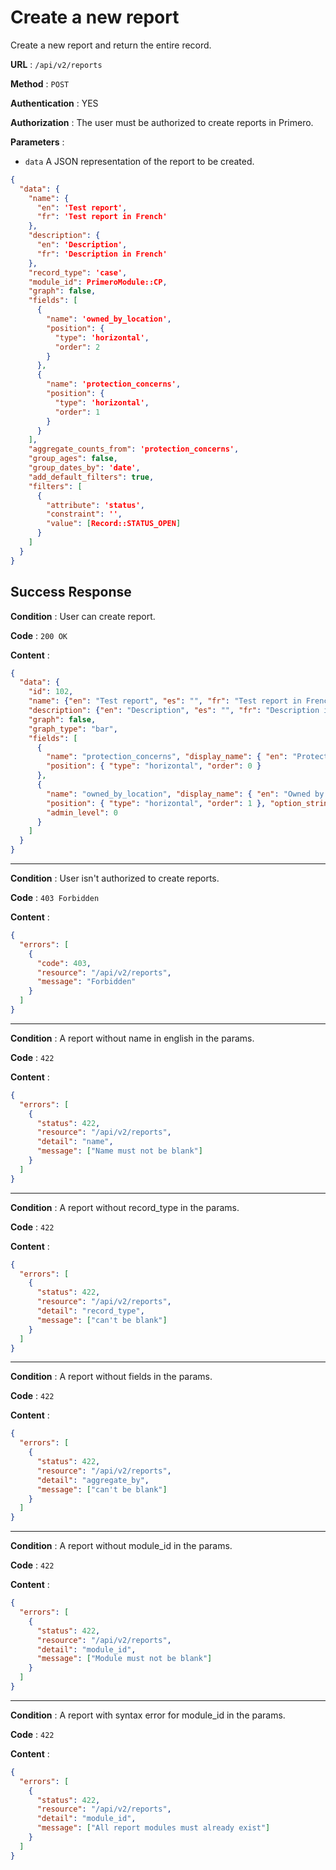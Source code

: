 <!-- Copyright (c) 2014 - 2023 UNICEF. All rights reserved. -->

# Create a new report

Create a new report and return the entire record.

**URL** : `/api/v2/reports`

**Method** : `POST`

**Authentication** : YES

**Authorization** : The user must be authorized to create reports in Primero.

**Parameters** :

* `data` A JSON representation of the report to be created.
```json
{
  "data": {
    "name": {
      "en": 'Test report',
      "fr": 'Test report in French'
    },
    "description": {
      "en": 'Description',
      "fr": 'Description in French'
    },
    "record_type": 'case',
    "module_id": PrimeroModule::CP,
    "graph": false,
    "fields": [
      {
        "name": 'owned_by_location',
        "position": {
          "type": 'horizontal',
          "order": 2
        }
      },
      {
        "name": 'protection_concerns',
        "position": {
          "type": 'horizontal',
          "order": 1
        }
      }
    ],
    "aggregate_counts_from": 'protection_concerns',
    "group_ages": false,
    "group_dates_by": 'date',
    "add_default_filters": true,
    "filters": [
      {
        "attribute": 'status',
        "constraint": '',
        "value": [Record::STATUS_OPEN]
      }
    ]
  }
}
```

## Success Response

**Condition** : User can create report.

**Code** : `200 OK`

**Content** :

```json
{
  "data": {
    "id": 102,
    "name": {"en": "Test report", "es": "", "fr": "Test report in French"},
    "description": {"en": "Description", "es": "", "fr": "Description in French"},
    "graph": false,
    "graph_type": "bar",
    "fields": [
      {
        "name": "protection_concerns", "display_name": { "en": "Protection Concerns", "es": "", "fr": "" },
        "position": { "type": "horizontal", "order": 0 }
      },
      {
        "name": "owned_by_location", "display_name": { "en": "Owned by location", "es": "", "fr": "" },
        "position": { "type": "horizontal", "order": 1 }, "option_strings_source": "Location",
        "admin_level": 0
      }
    ]
  }
}
```

---

**Condition** : User isn't authorized to create reports.

**Code** : `403 Forbidden`

**Content** :

```json
{
  "errors": [
    {
      "code": 403,
      "resource": "/api/v2/reports",
      "message": "Forbidden"
    }
  ]
}
```

---

**Condition** : A report without name in english in the params.

**Code** : `422`

**Content** :

```json
{
  "errors": [
    {
      "status": 422,
      "resource": "/api/v2/reports",
      "detail": "name",
      "message": ["Name must not be blank"]
    }
  ]
}
```

---

**Condition** : A report without record_type in the params.

**Code** : `422`

**Content** :

```json
{
  "errors": [
    {
      "status": 422,
      "resource": "/api/v2/reports",
      "detail": "record_type",
      "message": ["can't be blank"]
    }
  ]
}
```

---

**Condition** : A report without fields in the params.

**Code** : `422`

**Content** :

```json
{
  "errors": [
    {
      "status": 422,
      "resource": "/api/v2/reports",
      "detail": "aggregate_by",
      "message": ["can't be blank"]
    }
  ]
}
```

---

**Condition** : A report without module_id in the params.

**Code** : `422`

**Content** :

```json
{
  "errors": [
    {
      "status": 422,
      "resource": "/api/v2/reports",
      "detail": "module_id",
      "message": ["Module must not be blank"]
    }
  ]
}
```

---

**Condition** : A report with syntax error for module_id in the params.

**Code** : `422`

**Content** :

```json
{
  "errors": [
    {
      "status": 422,
      "resource": "/api/v2/reports",
      "detail": "module_id",
      "message": ["All report modules must already exist"]
    }
  ]
}
```
